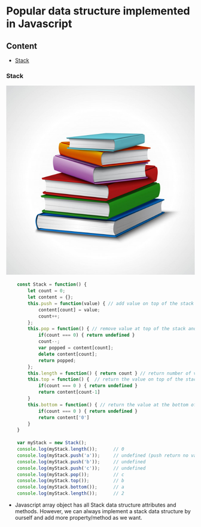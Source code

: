 # Popular data structure implemented in Javascript

## Content
* [Stack](#stack)

### Stack <a name="stack"></a> 
![Stack](pics/stack.jpeg)
```javascript
    const Stack = function() {
        let count = 0;
        let content = {};
        this.push = function(value) { // add value on top of the stack
            content[count] = value;
            count++;
        };
        this.pop = function() { // remove value at top of the stack and return that value
            if(count === 0) { return undefined }
            count--;
            var popped = content[count];
            delete content[count];
            return popped;
        };
        this.length = function() { return count } // return number of values in stack
        this.top = function() {  // return the value on top of the stack
            if(count === 0 ) { return undefined }
            return content[count-1]
        }
        this.bottom = function() { // return the value at the bottom of the stack
            if(count === 0 ) { return undefined }
            return content['0']
        }
    }

    var myStack = new Stack();
    console.log(myStack.length());      // 0
    console.log(myStack.push('a'));     // undefined (push return no value)
    console.log(myStack.push('b'));     // undefined
    console.log(myStack.push('c'));     // undefined
    console.log(myStack.pop());         // c
    console.log(myStack.top());         // b
    console.log(myStack.bottom());      // a
    console.log(myStack.length());      // 2
```
* Javascript array object has all Stack data structure attributes and methods. However, we can always implement a stack data structure by ourself and add more property/method as we want.
